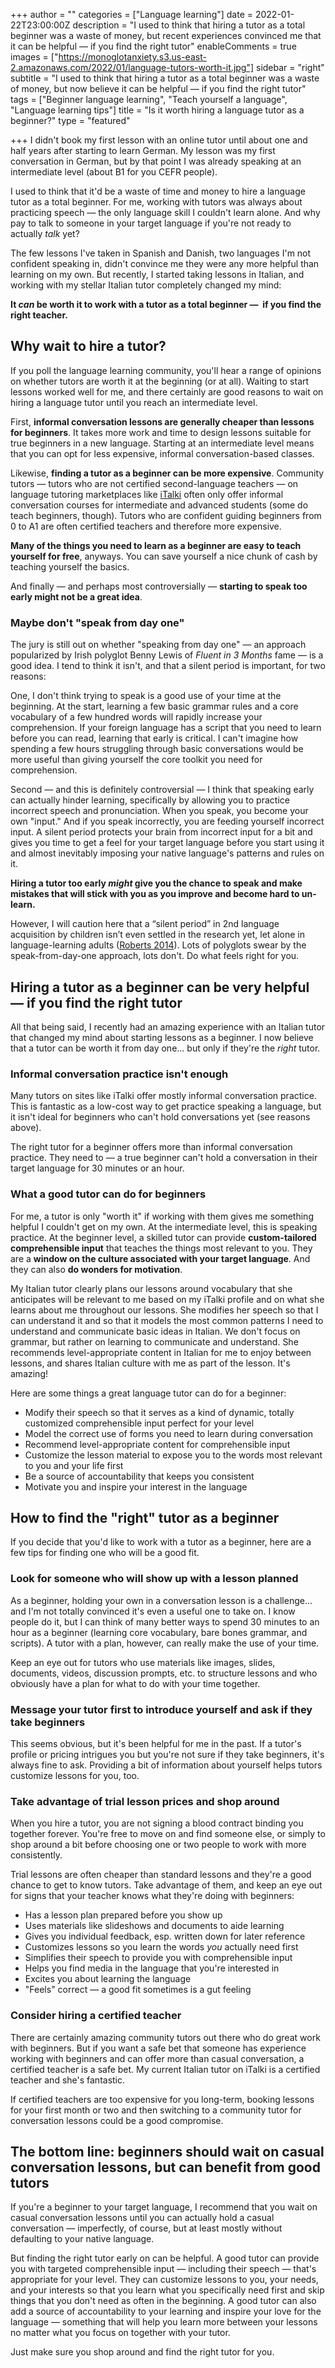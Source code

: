 +++
author = ""
categories = ["Language learning"]
date = 2022-01-22T23:00:00Z
description = "I used to think that hiring a tutor as a total beginner was a waste of money, but recent experiences convinced me that it can be helpful — if you find the right tutor"
enableComments = true
images = ["https://monoglotanxiety.s3.us-east-2.amazonaws.com/2022/01/language-tutors-worth-it.jpg"]
sidebar = "right"
subtitle = "I used to think that hiring a tutor as a total beginner was a waste of money, but now believe it can be helpful — if you find the right tutor"
tags = ["Beginner language learning", "Teach yourself a language", "Language learning tips"]
title = "Is it worth hiring a language tutor as a beginner?"
type = "featured"

+++
I didn't book my first lesson with an online tutor until about one and half years after starting to learn German. My lesson was my first conversation in German, but by that point I was already speaking at an intermediate level (about B1 for you CEFR people).

I used to think that it'd be a waste of time and money to hire a language tutor as a total beginner. For me, working with tutors was always about practicing speech — the only language skill I couldn't learn alone. And why pay to talk to someone in your target language if you're not ready to actually _talk_ yet?

The few lessons I've taken in Spanish and Danish, two languages I'm not confident speaking in, didn't convince me they were any more helpful than learning on my own. But recently, I started taking lessons in Italian,  and working with my stellar Italian tutor completely changed my mind:

**It _can_ be worth it to work with a tutor as a total beginner —  if you find the right teacher.**

## Why wait to hire a tutor?

If you poll the language learning community, you'll hear a range of opinions on whether tutors are worth it at the beginning (or at all). Waiting to start lessons worked well for me, and there certainly are good reasons to wait on hiring a language tutor until you reach an intermediate level.

First, **informal conversation lessons are generally cheaper than lessons for beginners**. It takes more work and time to design lessons suitable for true beginners in a new language. Starting at an intermediate level means that you can opt for less expensive, informal conversation-based classes.

Likewise, **finding a tutor as a beginner can be more expensive**. Community tutors — tutors who are not certified second-language teachers — on language tutoring marketplaces like [iTalki](https://www.italki.com/) often only offer informal conversation courses for intermediate and advanced students (some do teach beginners, though). Tutors who are confident guiding beginners from 0 to A1 are often certified teachers and therefore more expensive.

**Many of the things you need to learn as a beginner are easy to teach yourself for free**, anyways. You can save yourself a nice chunk of cash by teaching yourself the basics.

And finally — and perhaps most controversially — **starting to speak too early might not be a great idea**.

### Maybe don't "speak from day one"

The jury is still out on whether "speaking from day one" — an approach popularized by Irish polyglot Benny Lewis of _Fluent in 3 Months_ fame — is a good idea. I tend to think it isn't, and that a silent period is important, for two reasons:

One, I don't think trying to speak is a good use of your time at the beginning. At the start, learning a few basic grammar rules and a core vocabulary of a few hundred words will rapidly increase your comprehension. If your foreign language has a script that you need to learn before you can read, learning that early is critical. I can't imagine how spending a few hours struggling through basic conversations would be more useful than giving yourself the core toolkit you need for comprehension.

Second — and this is definitely controversial — I think that speaking early can actually hinder learning, specifically by allowing you to practice incorrect speech and pronunciation. When you speak, you become your own "input." And if you speak incorrectly, you are feeding yourself incorrect input. A silent period protects your brain from incorrect input for a bit and gives you time to get a feel for your target language before you start using it and almost inevitably imposing your native language's patterns and rules on it.

**Hiring a tutor too early _might_ give you the chance to speak and make mistakes that will stick with you as you improve and become hard to un-learn.**

However, I will caution here that a “silent period” in 2nd language acquisition by children isn’t even settled in the research yet, let alone in language-learning adults ([Roberts 2014](https://doi.org/10.1016/j.ecresq.2013.09.001)). Lots of polyglots swear by the speak-from-day-one approach, lots don't. Do what feels right for you.

## Hiring a tutor as a beginner can be very helpful — if you find the right tutor

All that being said, I recently had an amazing experience with an Italian tutor that changed my mind about starting lessons as a beginner. I now believe that a tutor can be worth it from day one... but only if they're the _right_ tutor.

### Informal conversation practice isn't enough

Many tutors on sites like iTalki offer mostly informal conversation practice. This is fantastic as a low-cost way to get practice speaking a language, but it isn't ideal for beginners who can't hold conversations yet (see reasons above).

The right tutor for a beginner offers more than informal conversation practice. They need to — a true beginner can't hold a conversation in their target language for 30 minutes or an hour.

### What a good tutor can do for beginners

For me, a tutor is only "worth it" if working with them gives me something helpful I couldn't get on my own. At the intermediate level, this is speaking practice. At the beginner level, a skilled tutor can provide **custom-tailored comprehensible input** that teaches the things most relevant to you. They are a **window on the culture associated with your target language**. And they can also **do wonders for motivation**.

My Italian tutor clearly plans our lessons around vocabulary that she anticipates will be relevant to me based on my iTalki profile and on what she learns about me throughout our lessons. She modifies her speech so that I can understand it and so that it models the most common patterns I need to understand and communicate basic ideas in Italian. We don't focus on grammar, but rather on learning to communicate and understand. She recommends level-appropriate content in Italian for me to enjoy between lessons, and shares Italian culture with me as part of the lesson. It's amazing!

Here are some things a great language tutor can do for a beginner:

* Modify their speech so that it serves as a kind of dynamic, totally customized comprehensible input perfect for your level
* Model the correct use of forms you need to learn during conversation
* Recommend level-appropriate content for comprehensible input
* Customize the lesson material to expose you to the words most relevant to you and your life first
* Be a source of accountability that keeps you consistent
* Motivate you and inspire your interest in the language

## How to find the "right" tutor as a beginner

If you decide that you'd like to work with a tutor as a beginner, here are a few tips for finding one who will be a good fit.

### Look for someone who will show up with a lesson planned

As a beginner, holding your own in a conversation lesson is a challenge... and I'm not totally convinced it's even a useful one to take on. I know people do it, but I can think of many better ways to spend 30 minutes to an hour as a beginner (learning core vocabulary, bare bones grammar, and scripts). A tutor with a plan, however, can really make the use of your time.

Keep an eye out for tutors who use materials like images, slides, documents, videos, discussion prompts, etc. to structure lessons and who obviously have a plan for what to do with your time together.

### Message your tutor first to introduce yourself and ask if they take beginners

This seems obvious, but it's been helpful for me in the past. If a tutor's profile or pricing intrigues you but you're not sure if they take beginners, it's always fine to ask. Providing a bit of information about yourself helps tutors customize lessons for you, too.

### Take advantage of trial lesson prices and shop around

When you hire a tutor, you are not signing a blood contract binding you together forever. You're free to move on and find someone else, or simply to shop around a bit before choosing one or two people to work with more consistently.

Trial lessons are often cheaper than standard lessons and they're a good chance to get to know tutors. Take advantage of them, and keep an eye out for signs that your teacher knows what they're doing with beginners:

* Has a lesson plan prepared before you show up
* Uses materials like slideshows and documents to aide learning
* Gives you individual feedback, esp. written down for later reference
* Customizes lessons so you learn the words _you_ actually need first
* Simplifies their speech to provide you with comprehensible input
* Helps you find media in the language that you're interested in
* Excites you about learning the language
* "Feels" correct — a good fit sometimes is a gut feeling

### Consider hiring a certified teacher

There are certainly amazing community tutors out there who do great work with beginners. But if you want a safe bet that someone has experience working with beginners and can offer more than casual conversation, a certified teacher is a safe bet. My current Italian tutor on iTalki is a certified teacher and she's fantastic.

If certified teachers are too expensive for you long-term, booking lessons for your first month or two and then switching to a community tutor for conversation lessons could be a good compromise.

## The bottom line: beginners should wait on casual conversation lessons, but can benefit from good tutors

If you're a beginner to your target language, I recommend that you wait on casual conversation lessons until you can actually hold a casual conversation — imperfectly, of course, but at least mostly without defaulting to your native language.

But finding the right tutor early on can be helpful. A good tutor can provide you with targeted comprehensible input — including their speech — that's appropriate for your level. They can customize lessons to you, your needs, and your interests so that you learn what you specifically need first and skip things that you don't need as often in the beginning. A good tutor can also add a source of accountability to your learning and inspire your love for the language — something that will help you learn more between your lessons no matter what you focus on together with your tutor.

Just make sure you shop around and find the right tutor for you.